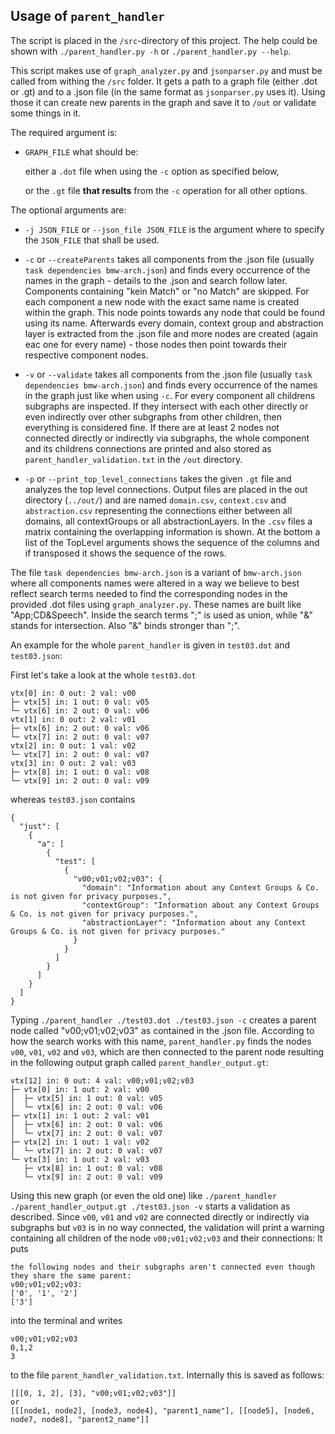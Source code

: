 ## Usage of `parent_handler`

The script is placed in the `/src`-directory of this project.
The help could be shown with `./parent_handler.py -h` or `./parent_handler.py --help`.

This script makes use of `graph_analyzer.py` and `jsonparser.py` and must be called from withing the `/src` folder.
It gets a path to a graph file (either .dot or .gt) and to a .json file (in the same format as `jsonparser.py` uses it).
Using those it can create new parents in the graph and save it to `/out` or validate some things in it.

The required argument is:

* `GRAPH_FILE` what should be:

    either a `.dot` file when using the `-c` option as specified below,

    or the `.gt` file **that results** from the `-c` operation for all other options.

The optional arguments are:

* `-j JSON_FILE` or `--json_file JSON_FILE` is the argument where to specify the `JSON_FILE` that shall be used.

* `-c` or `--createParents` takes all components from the .json file (usually `task dependencies bmw-arch.json`) and finds every occurrence of the names in the graph - details to the .json and search follow later. Components containing "kein Match" or "no Match" are skipped. For each component a new node with the exact same name is created within the graph. This node points towards any node that could be found using its name. Afterwards every domain, context group and abstraction layer is extracted from the .json file and more nodes are created (again eac one for every name) - those nodes then point towards their respective component nodes.

* `-v` or `--validate` takes all components from the .json file (usually `task dependencies bmw-arch.json`) and finds every occurrence of the names in the graph just like when using `-c`. For every component all childrens subgraphs are inspected. If they intersect with each other directly or even indirectly over other subgraphs from other children, then everything is considered fine. If there are at least 2 nodes not connected directly or indirectly via subgraphs, the whole component and its childrens connections are printed and also stored as `parent_handler_validation.txt` in the `/out` directory.

* `-p` or `--print_top_level_connections` takes the given `.gt` file and analyzes the top level connections.
Output files are placed in the out directory (`../out/`) and are named `domain.csv`, `context.csv` and `abstraction.csv`
representing the connections either between all domains, all contextGroups or all abstractionLayers.
In the `.csv` files a matrix containing the overlapping information is shown. At the bottom a list of the TopLevel arguments
shows the sequence of the columns and if transposed it shows the sequence of the rows.



The file `task dependencies bmw-arch.json` is a variant of `bmw-arch.json` where all components names were altered in a way we believe to best reflect search terms needed to find the corresponding nodes in the provided .dot files using `graph_analyzer.py`. These names are built like "App;CD&Speech". Inside the search terms ";" is used as union, while "&" stands for intersection. Also "&" binds stronger than ";".


An example for the whole `parent_handler` is given in `test03.dot` and `test03.json`:

First let's take a look at the whole `test03.dot`

```
vtx[0] in: 0 out: 2 val: v00
├─ vtx[5] in: 1 out: 0 val: v05
└─ vtx[6] in: 2 out: 0 val: v06
vtx[1] in: 0 out: 2 val: v01
├─ vtx[6] in: 2 out: 0 val: v06
└─ vtx[7] in: 2 out: 0 val: v07
vtx[2] in: 0 out: 1 val: v02
└─ vtx[7] in: 2 out: 0 val: v07
vtx[3] in: 0 out: 2 val: v03
├─ vtx[8] in: 1 out: 0 val: v08
└─ vtx[9] in: 2 out: 0 val: v09
```

whereas `test03.json` contains

```
{
  "just": [
    {
      "a": [
        {
          "test": [
            {
              "v00;v01;v02;v03": {
                "domain": "Information about any Context Groups & Co. is not given for privacy purposes.",
                "contextGroup": "Information about any Context Groups & Co. is not given for privacy purposes.",
                "abstractionLayer": "Information about any Context Groups & Co. is not given for privacy purposes."
              }
            }
          ]
        }
      ]
    }
  ]
}
```

Typing `./parent_handler ./test03.dot ./test03.json -c` creates a parent node called "v00;v01;v02;v03" as contained in the .json file. According to how the search works with this name, `parent_handler.py` finds the nodes `v00`, `v01`, `v02` and `v03`, which are then connected to the parent node resulting in the following output graph called `parent_handler_output.gt`:

```
vtx[12] in: 0 out: 4 val: v00;v01;v02;v03
├─ vtx[0] in: 1 out: 2 val: v00
│  ├─ vtx[5] in: 1 out: 0 val: v05
│  └─ vtx[6] in: 2 out: 0 val: v06
├─ vtx[1] in: 1 out: 2 val: v01
│  ├─ vtx[6] in: 2 out: 0 val: v06
│  └─ vtx[7] in: 2 out: 0 val: v07
├─ vtx[2] in: 1 out: 1 val: v02
│  └─ vtx[7] in: 2 out: 0 val: v07
└─ vtx[3] in: 1 out: 2 val: v03
   ├─ vtx[8] in: 1 out: 0 val: v08
   └─ vtx[9] in: 2 out: 0 val: v09
```

Using this new graph (or even the old one) like `./parent_handler ./parent_handler_output.gt ./test03.json -v` starts a validation as described. Since `v00`, `v01` and `v02` are connected directly or indirectly via subgraphs but `v03` is in no way connected, the validation will print a warning containing all children of the node `v00;v01;v02;v03` and their connections:
It puts

```
the following nodes and their subgraphs aren't connected even though they share the same parent:
v00;v01;v02;v03:
['0', '1', '2']
['3']
```

into the terminal and writes

```
v00;v01;v02;v03
0,1,2
3

```

to the file `parent_handler_validation.txt`. Internally this is saved as follows:

```
[[[0, 1, 2], [3], "v00;v01;v02;v03"]]
or
[[[node1, node2], [node3, node4], "parent1_name"], [[node5], [node6, node7, node8], "parent2_name"]]
```
